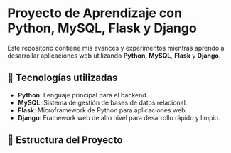# Proyecto de Aprendizaje con Python, MySQL, Flask y Django

Este repositorio contiene mis avances y experimentos mientras aprendo a desarrollar aplicaciones web utilizando **Python**, **MySQL**, **Flask** y **Django**.

## 🚀 Tecnologías utilizadas

- **Python**: Lenguaje principal para el backend.
- **MySQL**: Sistema de gestión de bases de datos relacional.
- **Flask**: Microframework de Python para aplicaciones web.
- **Django**: Framework web de alto nivel para desarrollo rápido y limpio.

## 📁 Estructura del Proyecto
